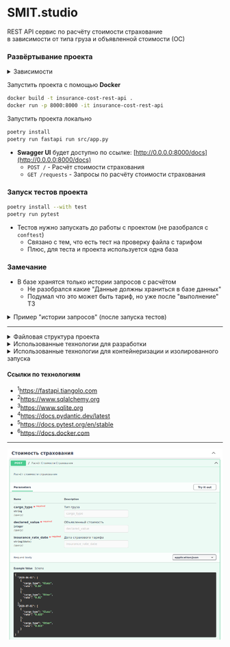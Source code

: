 # SMIT.studio

REST API сервис по расчёту стоимости страхование<br />
в зависимости от типа груза и объявленной стоимости (ОС)

### Развёртывание проекта
<details>
<summary>Зависимости</summary>
<pre>
docker --version    # Docker version 27.3.1, build ce12230
poetry -V           # Poetry (version 1.8.3)
python -V           # Python 3.11.6
pytest -V           # pytest 8.3.3
</pre>
</details>

Запустить проекта с помощью **Docker**
```bash
docker build -t insurance-cost-rest-api .
docker run -p 8000:8000 -it insurance-cost-rest-api
```

Запустить проекта локально
```bash
poetry install
poetry run fastapi run src/app.py
```

- **Swagger UI** будет доступно по ссылке: [http://0.0.0.0:8000/docs](http://0.0.0.0:8000/docs)
  - `POST /` - Расчёт стоимости страхования
  - `GET /requests` - Запросы по расчёту стоимости страхования

### Запуск тестов проекта
```bash
poetry install --with test
poetry run pytest
```
- Тестов нужно запускать до работы с проектом (не разобрался с `conftest`)
  - Связано с тем, что есть тест на проверку файла с тарифом
  - Плюс, для теста и проекта используется одна база

### Замечание
- В базе хранятся только истории запросов с расчётом
  - Не разобрался какие "Данные должны храниться в базе данных"
  - Подумал что это может быть тариф, но уже после "выполнение" ТЗ

<details>
<summary>Пример "истории запросов" (после запуска тестов)</summary>
<pre>
[
  {
    "id": 3,
    "cargo_type": "Glass",
    "declared_value": 33.45,
    "cost_of_insurance": 1.338,
    "insurance_rate_date": "2020-06-01",
    "insurance_rate": 0.04,
    "request_dt": "2024-11-19T10:20:27.479731",
    "response_dt": "2024-11-19T10:20:27.479876"
  },
  {
    "id": 2,
    "cargo_type": "Glass",
    "declared_value": 33.45,
    "cost_of_insurance": 1.338,
    "insurance_rate_date": "2020-06-01",
    "insurance_rate": 0.04,
    "request_dt": "2024-11-19T10:20:27.474687",
    "response_dt": "2024-11-19T10:20:27.474782"
  },
  {
    "id": 1,
    "cargo_type": "Glass",
    "declared_value": 33.45,
    "cost_of_insurance": 0.335,
    "insurance_rate_date": "2020-06-01",
    "insurance_rate": 0.01,
    "request_dt": "2024-11-19T10:20:27.464233",
    "response_dt": "2024-11-19T10:20:27.464301"
  }
]
</pre>
</details>

---

<details>
<summary>Файловая структура проекта</summary>
<pre>
tree -a -I "__pycache__|__init__.py|.idea|.pytest_cache|data" --dirsfirst
.
├── src
│   ├── core
│   │   ├── config.py
│   │   ├── dependencies.py
│   │   ├── lifespan.py
│   │   └── schemas.py
│   ├── database
│   │   ├── app.py
│   │   ├── crud.py
│   │   └── models.py
│   ├── static
│   │   └── sqlite3.db
│   ├── app.py
│   └── utils.py
├── tests
│   ├── conftest.py
│   └── test_app.py
├── Dockerfile
├── .dockerignore
├── .gitignore
├── poetry.lock
├── pyproject.toml
└── README.md
</pre>
</details>

<details>
<summary>Использованные технологии для разработки</summary>
<ul>
  <li>FastAPI<sup>1</sup></li>
  <li>SQLAlchemy<sup>2</sup></li>
  <li>sqlite3<sup>3</sup></li>
  <li>Pydantic<sup>4</sup></li>
  <li>pytest<sup>5</sup></li>
</ul>
</details>

<details>
<summary>Использованные технологии для контейнеризации и изолированного запуска</summary>
<ul>
  <li>Docker<sup>6</sup></li>
</ul>
</details>

#### Ссылки по технологиям
- <sup>1</sup>https://fastapi.tiangolo.com
- <sup>2</sup>https://www.sqlalchemy.org
- <sup>3</sup>https://www.sqlite.org
- <sup>4</sup>https://docs.pydantic.dev/latest
- <sup>5</sup>https://docs.pytest.org/en/stable
- <sup>6</sup>https://docs.docker.com

---
<p align="center"><img src="./data/rest-api.png" /></p>
